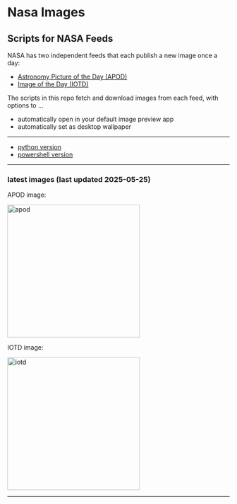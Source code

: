 # Nasa Images

## Scripts for NASA Feeds

NASA has two independent feeds that each publish a new image once a day:

- [Astronomy Picture of the Day (APOD)](https://apod.nasa.gov/apod/)
- [Image of the Day (IOTD)](https://www.nasa.gov/image-of-the-day/)

The scripts in this repo fetch and download images from each feed, with options to ...

- automatically open in your default image preview app
- automatically set as desktop wallpaper

---

- [python version](./python/README.md)
- [powershell version](./powershell/README.md)

---

### latest images (last updated 2025-05-25)

APOD image:

<a href="https://apod.nasa.gov/apod/image/2505/BeneathJupiter_Juno_vertical960.jpg"><img alt="apod" src="https://apod.nasa.gov/apod/image/2505/BeneathJupiter_Juno_vertical960.jpg" height="300" /></a>

IOTD image:

<a href="https://www.nasa.gov/wp-content/uploads/2025/05/maf-20250319-flagmoonorig.jpg"><img alt="iotd" src="https://www.nasa.gov/wp-content/uploads/2025/05/maf-20250319-flagmoonorig.jpg" height="300" /></a>

---
